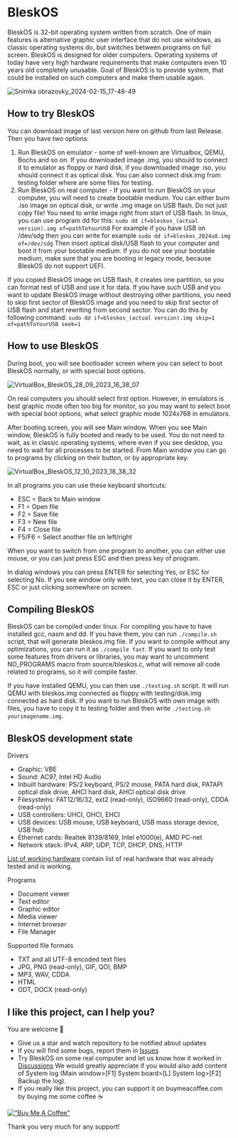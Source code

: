 # BleskOS

BleskOS is 32-bit operating system written from scratch. One of main features is alternative graphic user interface that do not use windows, as classic operating systems do, but switches between programs on full screen. BleskOS is designed for older computers. Operating systems of today have very high hardware requirements that make computers even 10 years old completely unusable. Goal of BleskOS is to provide system, that could be installed on such computers and make them usable again.

![Snímka obrazovky_2024-02-15_17-48-49](https://github.com/VendelinSlezak/BleskOS/assets/43180618/35b483be-73c6-411f-be70-b2866301bb9e)

## How to try BleskOS

You can download image of last version here on github from last Release. Then you have two options:

1. Run BleskOS on emulator - some of well-known are Virtualbox, QEMU, Bochs and so on. If you downloaded image .img, you should to connect it to emulator as floppy or hard disk, if you downloaded image .iso, you should connect it as optical disk. You can also connect disk.img from testing folder where are some files for testing.
2. Run BleskOS on real computer - If you want to run BleskOS on your computer, you will need to create bootable medium. You can either burn .iso image on optical disk, or write .img image on USB flash. Do not just copy file! You need to write image right from start of USB flash. In linux, you can use program dd for this: `sudo dd if=bleskos_(actual version).img of=pathToYourUSB` For example if you have USB on /dev/sdg then you can write for example `sudo dd if=bleskos_2024u8.img of=/dev/sdg` Then insert optical disk/USB flash to your computer and boot it from your bootable medium. If you do not see your bootable medium, make sure that you are booting in legacy mode, because BleskOS do not support UEFI.

If you copied BleskOS image on USB flash, it creates one partition, so you can format rest of USB and use it for data. If you have such USB and you want to update BleskOS image without destroying other partitions, you need to skip first sector of BleskOS image and you need to skip first sector of USB flash and start rewriting from second sector. You can do this by following command: `sudo dd if=bleskos_(actual version).img skip=1 of=pathToYourUSB seek=1`

## How to use BleskOS

During boot, you will see bootloader screen where you can select to boot BleskOS normally, or with special boot options.

![VirtualBox_BleskOS_28_09_2023_16_38_07](https://github.com/VendelinSlezak/BleskOS/assets/43180618/e611cd37-5f77-4a6f-acbd-0992fa992230)

On real computers you should select first option. However, in emulators is best graphic mode often too big for monitor, so you may want to select boot with special boot options, what select graphic mode 1024x768 in emulators.

After booting screen, you will see Main window. When you see Main window, BleskOS is fully booted and ready to be used. You do not need to wait, as in classic operating systems, where even if you see desktop, you need to wait for all processes to be started. From Main window you can go to programs by clicking on their button, or by appropriate key.

![VirtualBox_BleskOS_12_10_2023_18_38_32](https://github.com/VendelinSlezak/BleskOS/assets/43180618/8fb9b3c6-6b7d-44ed-9324-eff1e2bb0448)

In all programs you can use these keyboard shortcuts:

- ESC = Back to Main window
- F1 = Open file
- F2 = Save file
- F3 = New file
- F4 = Close file
- F5/F6 = Select another file on left/right

When you want to switch from one program to another, you can either use mouse, or you can just press ESC and then press key of program.

In dialog windows you can press ENTER for selecting Yes, or ESC for selecting No. If you see window only with text, you can close it by ENTER, ESC or just clicking somewhere on screen.

## Compiling BleskOS

BleskOS can be compiled under linux. For compiling you have to have installed gcc, nasm and dd. If you have them, you can run `./compile.sh` script, that will generate bleskos.img file. If you want to compile without any optimizations, you can run it as `./compile fast`. If you want to only test some features from drivers or libraries, you may want to uncomment NO_PROGRAMS macro from source/bleskos.c, what will remove all code related to programs, so it will compile faster.

If you have installed QEMU, you can then use `./testing.sh` script. It will run QEMU with bleskos.img connected as floppy with testing/disk.img connected as hard disk. If you want to run BleskOS with own image with files, you have to copy it to testing folder and then write `./testing.sh yourimagename.img`.

## BleskOS development state

Drivers

- Graphic: VBE
- Sound: AC97, Intel HD Audio
- Inbuilt hardware: PS/2 keyboard, PS/2 mouse, PATA hard disk, PATAPI optical disk drive, AHCI hard disk, AHCI optical disk drive
- Filesystems: FAT12/16/32, ext2 (read-only), ISO9660 (read-only), CDDA (read-only)
- USB controllers: UHCI, OHCI, EHCI
- USB devices: USB mouse, USB keyboard, USB mass storage device, USB hub
- Ethernet cards: Realtek 8139/8169, Intel e1000(e), AMD PC-net
- Network stack: IPv4, ARP, UDP, TCP, DHCP, DNS, HTTP

[List of working hardware](https://github.com/VendelinSlezak/BleskOS/wiki/List-of-working-hardware) contain list of real hardware that was already tested and is working.

Programs

- Document viewer
- Text editor
- Graphic editor
- Media viewer
- Internet browser
- File Manager

Supported file formats

- TXT and all UTF-8 encoded text files
- JPG, PNG (read-only), GIF, QOI, BMP
- MP3, WAV, CDDA
- HTML
- ODT, DOCX (read-only)

## I like this project, can I help you?

You are welcome 🙂

- Give us a star and watch repository to be notified about updates
- If you will find some bugs, report them in [Issues](https://github.com/VendelinSlezak/BleskOS/issues)
- Try BleskOS on some real computer and let us know how it worked in [Discussions](https://github.com/VendelinSlezak/BleskOS/discussions) We would greatly appreciate if you would also add content of System log (Main window>[F1] System board>[L] System log>[F2] Backup the log).
- If you really like this project, you can support it on buymeacoffee.com by buying me some coffee ☕️

[!["Buy Me A Coffee"](https://www.buymeacoffee.com/assets/img/custom_images/orange_img.png)](https://buymeacoffee.com/cnn4fyv7xh0)

Thank you very much for any support!
